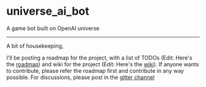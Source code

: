 # universe_ai_bot
A game bot built on OpenAI universe


--------------------
A bit of housekeeping, 

I'll be posting a roadmap for the project, with a list of TODOs (Edit: Here's the [roadmap](https://github.com/pwoc/universe_ai_bot/projects/1)) and wiki for the project (Edit: Here's the [wiki](https://github.com/pwoc/universe_ai_bot/wiki)). If anyone wants to contribute, please refer the roadmap first and contribute in any way possible. For discussions, please post in the [gitter channel](https://gitter.im/pictwoc/general)
